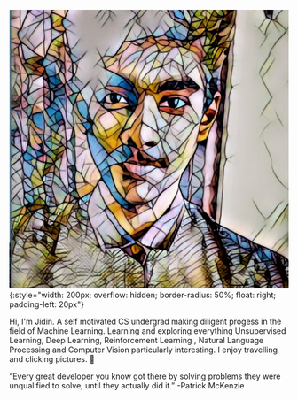 

![Jidin Dinesh](/img/dp.jpeg){:style="width: 200px; overflow: hidden; border-radius: 50%; float: right; padding-left: 20px"}




Hi, I'm Jidin.
A self motivated CS undergrad making diligent progess in the field of Machine Learning. 
Learning and exploring everything Unsupervised Learning, Deep Learning, Reinforcement Learning , Natural Language Processing and Computer Vision particularly interesting. 
I enjoy travelling and clicking pictures. 💖

“Every great developer you know got there by solving problems they were unqualified to solve, until they actually did it.” -Patrick McKenzie

<div style="margin: 150px;"></div>

